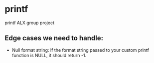 # printf
printf ALX group project


## Edge cases we need to handle:
- Null format string: If the format string passed to your custom printf function is NULL, it should return -1.
